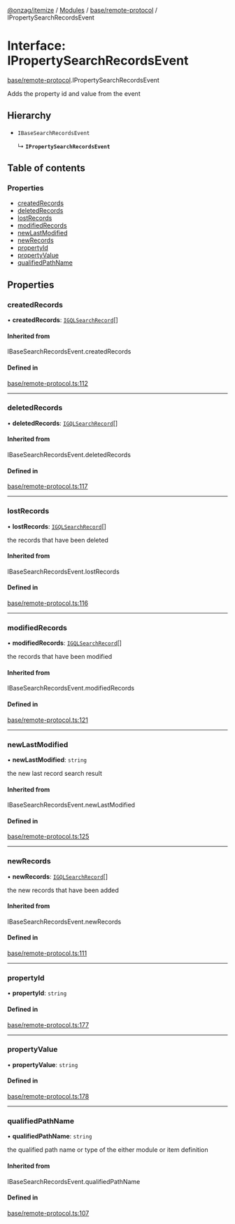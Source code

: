 [@onzag/itemize](../README.md) / [Modules](../modules.md) / [base/remote-protocol](../modules/base_remote_protocol.md) / IPropertySearchRecordsEvent

# Interface: IPropertySearchRecordsEvent

[base/remote-protocol](../modules/base_remote_protocol.md).IPropertySearchRecordsEvent

Adds the property id and value from the event

## Hierarchy

- `IBaseSearchRecordsEvent`

  ↳ **`IPropertySearchRecordsEvent`**

## Table of contents

### Properties

- [createdRecords](base_remote_protocol.IPropertySearchRecordsEvent.md#createdrecords)
- [deletedRecords](base_remote_protocol.IPropertySearchRecordsEvent.md#deletedrecords)
- [lostRecords](base_remote_protocol.IPropertySearchRecordsEvent.md#lostrecords)
- [modifiedRecords](base_remote_protocol.IPropertySearchRecordsEvent.md#modifiedrecords)
- [newLastModified](base_remote_protocol.IPropertySearchRecordsEvent.md#newlastmodified)
- [newRecords](base_remote_protocol.IPropertySearchRecordsEvent.md#newrecords)
- [propertyId](base_remote_protocol.IPropertySearchRecordsEvent.md#propertyid)
- [propertyValue](base_remote_protocol.IPropertySearchRecordsEvent.md#propertyvalue)
- [qualifiedPathName](base_remote_protocol.IPropertySearchRecordsEvent.md#qualifiedpathname)

## Properties

### createdRecords

• **createdRecords**: [`IGQLSearchRecord`](gql_querier.IGQLSearchRecord.md)[]

#### Inherited from

IBaseSearchRecordsEvent.createdRecords

#### Defined in

[base/remote-protocol.ts:112](https://github.com/onzag/itemize/blob/f2db74a5/base/remote-protocol.ts#L112)

___

### deletedRecords

• **deletedRecords**: [`IGQLSearchRecord`](gql_querier.IGQLSearchRecord.md)[]

#### Inherited from

IBaseSearchRecordsEvent.deletedRecords

#### Defined in

[base/remote-protocol.ts:117](https://github.com/onzag/itemize/blob/f2db74a5/base/remote-protocol.ts#L117)

___

### lostRecords

• **lostRecords**: [`IGQLSearchRecord`](gql_querier.IGQLSearchRecord.md)[]

the records that have been deleted

#### Inherited from

IBaseSearchRecordsEvent.lostRecords

#### Defined in

[base/remote-protocol.ts:116](https://github.com/onzag/itemize/blob/f2db74a5/base/remote-protocol.ts#L116)

___

### modifiedRecords

• **modifiedRecords**: [`IGQLSearchRecord`](gql_querier.IGQLSearchRecord.md)[]

the records that have been modified

#### Inherited from

IBaseSearchRecordsEvent.modifiedRecords

#### Defined in

[base/remote-protocol.ts:121](https://github.com/onzag/itemize/blob/f2db74a5/base/remote-protocol.ts#L121)

___

### newLastModified

• **newLastModified**: `string`

the new last record search result

#### Inherited from

IBaseSearchRecordsEvent.newLastModified

#### Defined in

[base/remote-protocol.ts:125](https://github.com/onzag/itemize/blob/f2db74a5/base/remote-protocol.ts#L125)

___

### newRecords

• **newRecords**: [`IGQLSearchRecord`](gql_querier.IGQLSearchRecord.md)[]

the new records that have been added

#### Inherited from

IBaseSearchRecordsEvent.newRecords

#### Defined in

[base/remote-protocol.ts:111](https://github.com/onzag/itemize/blob/f2db74a5/base/remote-protocol.ts#L111)

___

### propertyId

• **propertyId**: `string`

#### Defined in

[base/remote-protocol.ts:177](https://github.com/onzag/itemize/blob/f2db74a5/base/remote-protocol.ts#L177)

___

### propertyValue

• **propertyValue**: `string`

#### Defined in

[base/remote-protocol.ts:178](https://github.com/onzag/itemize/blob/f2db74a5/base/remote-protocol.ts#L178)

___

### qualifiedPathName

• **qualifiedPathName**: `string`

the qualified path name or type of the either module or item definition

#### Inherited from

IBaseSearchRecordsEvent.qualifiedPathName

#### Defined in

[base/remote-protocol.ts:107](https://github.com/onzag/itemize/blob/f2db74a5/base/remote-protocol.ts#L107)
